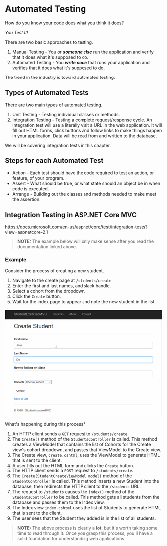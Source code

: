 # Automated Testing

How do you know your code does what you think it does?

_You Test It!_

There are two basic approaches to testing.
1. Manual Testing - You or _**someone else**_ run the application and verify that it does what it's supposed to do.
1. Automated Testing - You _**write code**_ that runs your application and verifies that it does what it's supposed to do.

The trend in the industry is toward automated testing.

## Types of Automated Tests

There are two main types of automated testing.
1. Unit Testing - Testing individual classes or methods.
1. Integration Testing - Testing a complete request/response cycle. An integration test will use a literally visit a URL in the web application. It will fill out HTML forms, click buttons and follow links to make things happen in your application. Data will be read from and written to the database.

We will be covering integration tests in this chapter.

## Steps for each Automated Test

* Action - Each test should have the code required to test an action, or feature, of your program.
* Assert - What should be true, or what state should an object be in when code is executed.
* Arrange - Building out the classes and methods needed to make meet the assertion.


## Integration Testing in ASP<span></span>.NET Core MVC

https://docs.microsoft.com/en-us/aspnet/core/test/integration-tests?view=aspnetcore-2.1


> **NOTE:** The example below will only make sense after you read the documentation linked above.

### Example

Consider the process of creating a new student.

1. Navigate to the create page at `/students/create`
1. Enter the first and last names, and slack handle.
1. Select a cohort from the dropdown.
1. Click the `Create` button.
1. Wait for the index page to appear and note the new student in the list.

![Create Student](./images/CreateStudent.gif)

What's happening during this process?
1. An HTTP client sends a `GET` request to `/students/create`.
1. The `Create()` method of the `StudentsController` is called. This method creates a ViewModel that contains the list of Cohorts for the Create view's cohort dropdown, and passes that ViewModel to the Create view.
1. The Create view, `create.cshtml`, uses the ViewModel to generate HTML that is sent to the client.
1. A user fills out the HTML form and clicks the `Create` button.
1. The HTTP client sends a `POST` request to `/students/create`.
1. The `Create(StudentCreateViewModel model)` method of the `StudentController` is called. This method inserts a new Student into the database, then redirects the HTTP client to the `/students` URL.
1. The request to `/students` causes the `Index()` method of the `StudentsController` to be called. This method gets all students from the database and passes them to the Index view.
1. The Index view `index.cshtml` uses the list of Students to generate HTML that is sent to the client.
1. The user sees that the Student they added is in the list of all students.

> **NOTE:** The above process is clearly a **lot**, but it's worth taking some time to read through it. Once you grasp this process, you'll have a solid foundation for understanding web applications.

